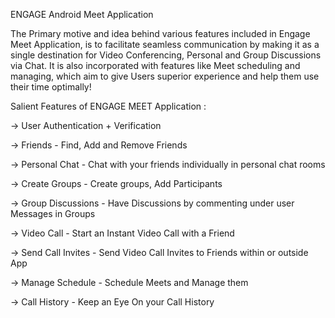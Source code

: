 ENGAGE Android Meet Application

The Primary motive and idea behind various features included in Engage Meet Application, is to facilitate seamless communication  by making it as a single destination for Video Conferencing, Personal and Group Discussions via Chat.
It is also incorporated with features like Meet scheduling and managing, which aim to give Users superior experience and help them use their time optimally!

Salient Features of ENGAGE MEET Application :

-> User Authentication + Verification

-> Friends - Find, Add and Remove Friends

-> Personal Chat - Chat with your friends individually in personal chat rooms

-> Create Groups - Create groups, Add Participants

-> Group Discussions - Have Discussions by commenting under user Messages in Groups

-> Video Call - Start an Instant Video Call with a Friend

-> Send Call Invites - Send Video Call Invites to Friends within or outside App

-> Manage Schedule - Schedule Meets and Manage them

-> Call History - Keep an Eye On your Call History





